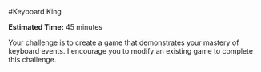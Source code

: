 #Keyboard King

**Estimated Time:** 45 minutes

Your challenge is to create a game that demonstrates your mastery of keyboard events. I encourage you to modify an existing game to complete this challenge.

